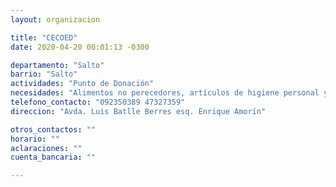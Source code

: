 ```yaml
---
layout: organizacion

title: "CECOED"
date: 2020-04-20 00:01:13 -0300

departamento: "Salto"
barrio: "Salto"
actividades: "Punto de Donación"
necesidades: "Alimentos no perecedores, artículos de higiene personal y ambiental, pañales de adultos/as y niños/as"
telefono_contacto: "092350389 47327359"
direccion: "Avda. Luis Batlle Berres esq. Enrique Amorín"

otros_contactos: ""
horario: ""
aclaraciones: ""
cuenta_bancaria: ""

---
```

